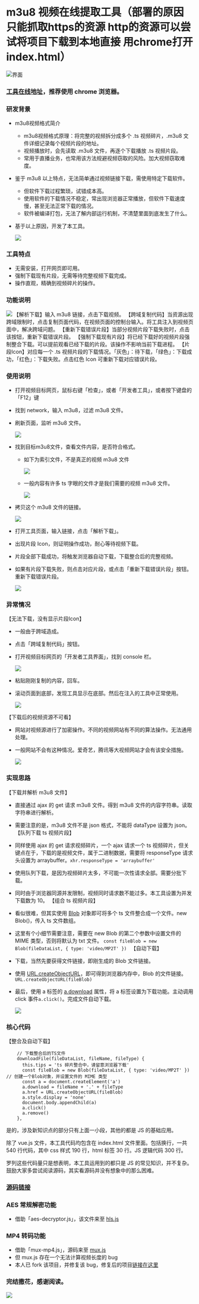 # m3u8 视频在线提取工具（部署的原因只能抓取https的资源 http的资源可以尝试将项目下载到本地直接 用chrome打开index.html）

![界面](http://upyun.luckly-mjw.cn/Assets/m3u8-download/01.jpeg)
### [工具在线地址](https://yushk.github.io/m3u8_download/)，推荐使用 chrome 浏览器。

### 研发背景
- m3u8视频格式简介
    - m3u8视频格式原理：将完整的视频拆分成多个 .ts 视频碎片，.m3u8 文件详细记录每个视频片段的地址。
    - 视频播放时，会先读取 .m3u8 文件，再逐个下载播放 .ts 视频片段。
    - 常用于直播业务，也常用该方法规避视频窃取的风险。加大视频窃取难度。
- 鉴于 m3u8 以上特点，无法简单通过视频链接下载，需使用特定下载软件。
    - 但软件下载过程繁琐，试错成本高。
    - 使用软件的下载情况不稳定，常出现浏览器正常播放，但软件下载速度慢，甚至无法正常下载的情况。
    - 软件被编译打包，无法了解内部运行机制，不清楚里面到底发生了什么。
- 基于以上原因，开发了本工具。

    ![](http://upyun.luckly-mjw.cn/Assets/m3u8-download/09.jpeg)

### 工具特点
- 无需安装，打开网页即可用。
- 强制下载现有片段，无需等待完整视频下载完成。
- 操作直观，精确到视频碎片的操作。


### 功能说明
![](http://upyun.luckly-mjw.cn/Assets/m3u8-download/02.jpeg)
【解析下载】输入 m3u8 链接，点击下载视频。
【跨域复制代码】当资源出现跨域限制时，点击复制页面代码，在视频页面的控制台输入。将工具注入到视频页面中，解决跨域问题。
【重新下载错误片段】当部分视频片段下载失败时，点击该按钮，重新下载错误片段。
【强制下载现有片段】将已经下载好的视频片段强制整合下载。可以提前观看已经下载的片段。该操作不影响当前下载进程。
【片段Icon】对应每一个 .ts 视频片段的下载情况。「灰色」：待下载，「绿色」：下载成功，「红色」：下载失败。点击红色 Icon 可重新下载对应错误片段。

### 使用说明
- 打开视频目标网页，鼠标右键「检查」，或者「开发者工具」，或者按下键盘的「F12」键
- 找到 network，输入 m3u8，过滤 m3u8 文件。
- 刷新页面，监听 m3u8 文件。

    ![](http://upyun.luckly-mjw.cn/Assets/m3u8-download/03.jpeg)
- 找到目标m3u8文件，查看文件内容，是否符合格式。
    - 如下为索引文件，不是真正的视频 m3u8 文件

        ![](http://upyun.luckly-mjw.cn/Assets/m3u8-download/04.jpeg)
    - 一般内容有许多 ts 字眼的文件才是我们需要的视频 m3u8 文件。

         ![](http://upyun.luckly-mjw.cn/Assets/m3u8-download/05.jpeg)
- 拷贝这个 m3u8 文件的链接。

    ![](http://upyun.luckly-mjw.cn/Assets/m3u8-download/06.jpeg)
- 打开工具页面，输入链接，点击「解析下载」。
- 出现片段 Icon，则证明操作成功，耐心等待视频下载。
- 片段全部下载成功，将触发浏览器自动下载，下载整合后的完整视频。
- 如果有片段下载失败，则点击对应片段，或点击「重新下载错误片段」按钮。重新下载错误片段。

    ![](http://upyun.luckly-mjw.cn/Assets/m3u8-download/08.jpeg)

### 异常情况
【无法下载，没有显示片段Icon】
  - 一般由于跨域造成。
  - 点击「跨域复制代码」按钮。
  - 打开视频目标网页的「开发者工具界面」，找到 console 栏。

    ![](http://upyun.luckly-mjw.cn/Assets/m3u8-download/10.jpeg)
  - 粘贴刚刚复制的内容，回车。
  - 滚动页面到底部，发现工具显示在底部。然后在注入的工具中正常使用。

    ![](http://upyun.luckly-mjw.cn/Assets/m3u8-download/11.jpeg)

【下载后的视频资源不可看】
  - 网站对视频源进行了加密操作。不同的视频网站有不同的算法操作。无法通用处理。
  - 一般网站不会有这种情况。爱奇艺，腾讯等大视频网站才会有该安全措施。

    ![](http://upyun.luckly-mjw.cn/Assets/m3u8-download/12.jpeg)

### 实现思路
【下载并解析 m3u8 文件】
- 直接通过 ajax 的 get 请求 m3u8 文件。得到 m3u8 文件的内容字符串。读取字符串进行解析。
- 需要注意的是，m3u8 文件不是 json 格式，不能将 dataType 设置为 json。
【队列下载 ts 视频片段】
- 同样使用 ajax 的 get 请求视频碎片，一个 ajax 请求一个 ts 视频碎片，但关键点在于，下载的是视频文件，属于二进制数据，需要将 responseType 请求头设置为 arraybuffer。```xhr.responseType = 'arraybuffer'```
- 使用队列下载，是因为视频碎片太多，不可能一次性请求全部。需要分批下载。
- 同时由于浏览器同源并发限制，视频同时请求数不能过多。本工具设置为并发下载数为 10。
【组合 ts 视频片段】
- 看似很难，但其实使用 [Blob](https://developer.mozilla.org/zh-CN/docs/Web/API/Blob) 对象即可将多个 ts 文件整合成一个文件。new Blob()，传入 ts 文件数组。
- 这里有个小细节需要注意，需要在 new Blob 的第二个参数中设置文件的 MIME 类型，否则将默认为 txt 文件。 ```const fileBlob = new Blob(fileDataList, { type: 'video/MP2T' }) ```
【自动下载】
- 下载，当然先要获得文件链接，即刚生成的 Blob 文件链接。
- 使用 [URL.createObjectURL](https://developer.mozilla.org/zh-CN/docs/Web/API/URL/createObjectURL)，即可得到浏览器内存中，Blob 的文件链接。```URL.createObjectURL(fileBlob)```
- 最后，使用 a 标签的 [a.download](https://developer.mozilla.org/zh-CN/docs/Web/HTML/Element/a) 属性，将 a 标签设置为下载功能。主动调用 click 事件```a.click()```。完成文件自动下载。

    ![](http://upyun.luckly-mjw.cn/Assets/m3u8-download/13.jpeg)


### 核心代码
【整合及自动下载】
```
    // 下载整合后的TS文件
    downloadFile(fileDataList, fileName, fileType) {
      this.tips = 'ts 碎片整合中，请留意浏览器下载'
      const fileBlob = new Blob(fileDataList, { type: 'video/MP2T' }) // 创建一个Blob对象，并设置文件的 MIME 类型
      const a = document.createElement('a')
      a.download = fileName + '.' + fileType
      a.href = URL.createObjectURL(fileBlob)
      a.style.display = 'none'
      document.body.appendChild(a)
      a.click()
      a.remove()
    },
```
是的，涉及新知识点的部分只有上面一小段，其他的都是 JS 的基础应用。

除了 vue.js 文件，本工具代码均包含在 index.html 文件里面。包括换行，一共 540 行代码，其中 css 样式 190 行，html 标签 30 行。JS 逻辑代码 300 行。

罗列这些代码量只是想表明，本工具运用到的都只是 JS 的常见知识，并不复杂。鼓励大家多尝试阅读源码，其实看源码并没有想象中的那么困难。

### [源码链接](https://github.com/Momo707577045/m3u8-downloader/blob/master/index.html)

### AES 常规解密功能
- 借助「aes-decryptor.js」，该文件来至 [hls.js](https://github.com/video-dev/hls.js)

### MP4 转码功能
- 借助「mux-mp4.js」，源码来至 [mux.js](https://github.com/videojs/mux.js#mp4)
- 但 mux.js 存在一个无法计算视频长度的 bug
- 本人已 fork 该项目，并修复该 bug，修复后的项目[链接在这里](https://github.com/Momo707577045/mux.js)

### 完结撒花，感谢阅读。
![](http://upyun.luckly-mjw.cn/Assets/m3u8-download/14.jpeg)











































































